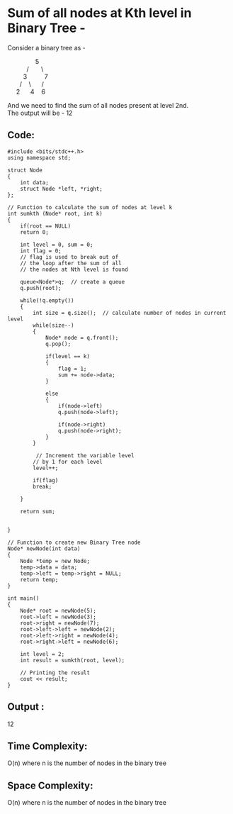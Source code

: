 # Sum of all nodes at Kth level in Binary Tree - <br/>
Consider a binary tree as -  <br/>


&nbsp;&nbsp;&nbsp;&nbsp;&nbsp;&nbsp;&nbsp;&nbsp;&nbsp;&nbsp;&nbsp;&nbsp;&nbsp;&nbsp;&nbsp; 5 <br/>
&nbsp;&nbsp;&nbsp;&nbsp;&nbsp;&nbsp;&nbsp;&nbsp;&nbsp;&nbsp; / &nbsp;&nbsp;&nbsp;&nbsp;&nbsp; \ <br/>
&nbsp;&nbsp;&nbsp;&nbsp;&nbsp;&nbsp;&nbsp;&nbsp; 3    &nbsp;&nbsp;&nbsp;&nbsp;&nbsp;&nbsp;&nbsp;&nbsp;    7  <br/>
&nbsp;&nbsp;&nbsp;&nbsp;&nbsp;&nbsp; /  &nbsp;&nbsp;   \     &nbsp;&nbsp;&nbsp;&nbsp;    /   <br/>
&nbsp;&nbsp;&nbsp;&nbsp; 2 &nbsp;&nbsp;&nbsp;&nbsp;     4   &nbsp;&nbsp;  6  <br/>

And we need to find the sum of all nodes present at level 2nd. <br/>
The output will be  - 12  <br/>

## Code:  <br/>

```
#include <bits/stdc++.h>
using namespace std;
 
struct Node
{
    int data;
    struct Node *left, *right;
};
 
// Function to calculate the sum of nodes at level k
int sumkth (Node* root, int k)
{
    if(root == NULL)
    return 0;

    int level = 0, sum = 0;
    int flag = 0; 
    // flag is used to break out of
    // the loop after the sum of all
    // the nodes at Nth level is found

    queue<Node*>q;  // create a queue
    q.push(root);

    while(!q.empty())
    {
        int size = q.size();  // calculate number of nodes in current level
        while(size--)
        {
            Node* node = q.front();
            q.pop();

            if(level == k)
            {
                flag = 1;
                sum += node->data;
            }

            else
            {
                if(node->left)
                q.push(node->left);

                if(node->right)
                q.push(node->right);
            }
        }

         // Increment the variable level
        // by 1 for each level
        level++;

        if(flag)
        break;

    }

    return sum;
    

}
 
// Function to create new Binary Tree node
Node* newNode(int data)
{
    Node *temp = new Node;
    temp->data = data;
    temp->left = temp->right = NULL;
    return temp;
}
 
int main()
{
    Node* root = newNode(5);
    root->left = newNode(3);
    root->right = newNode(7);
    root->left->left = newNode(2);
    root->left->right = newNode(4);
    root->right->left = newNode(6);

    int level = 2;
    int result = sumkth(root, level);
 
    // Printing the result
    cout << result;
}

```

## Output : <br/>
12 <br/>

## Time Complexity: <br/>
O(n) where n is the number of nodes in the binary tree  <br/>

## Space Complexity: <br/>
O(n) where n is the number of nodes in the binary tree 
